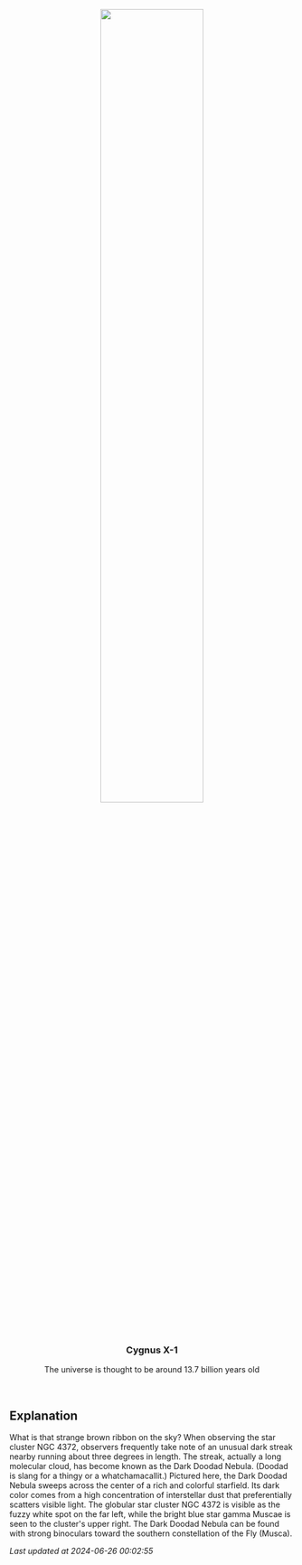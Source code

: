 <p align='center'>
    <img src='https://apod.nasa.gov/apod/image/2406/Doodad_PughSung_1080.jpg' width='60%' />
    <h3 align="center">Cygnus X-1</h3>
    <p align="center">The universe is thought to be around 13.7 billion years old</p>
</p>
<br/>

Explanation
--
What is that strange brown ribbon on the sky?  When observing the star cluster NGC 4372, observers frequently take note of an unusual dark streak nearby running about three degrees in length. The streak, actually a long molecular cloud, has become known as the Dark Doodad Nebula.  (Doodad is slang for a thingy or a whatchamacallit.)  Pictured here, the Dark Doodad Nebula sweeps across the center of a rich and colorful starfield.  Its dark color comes from a high concentration of interstellar dust that preferentially scatters visible light.  The globular star cluster NGC 4372 is visible as the fuzzy white spot on the far left, while the bright blue star gamma Muscae is seen to the cluster's upper right. The Dark Doodad Nebula can be found with strong binoculars toward the southern constellation of the Fly (Musca).


*Last updated at 2024-06-26 00:02:55*
